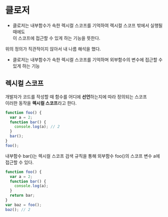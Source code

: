 # 클로저
* 클로저는 내부함수가 속한 렉시컬 스코프를 기억하여 렉시컬 스코프 밖에서 실행될 때에도       
이 스코프에 접근할 수 있게 하는 기능을 뜻한다.

위의 정의가 직관적이지 않아서 내 나름 해석을 했다.     
* 클로저는 내부함수가 속한 렉시컬 스코프를 기억하며 외부함수의 변수에 접근할 수 있게 하는 기능

## 렉시컬 스코프
개발자가 코드를 작성할 때 함수를 어디에 **선언**하는지에 따라 정의되는 스코프     
이러한 동작을 **렉시컬 스코프**라고 한다.

```javascript
function foo() {
  var a = 2;
  function bar() {
    console.log(a); // 2
  }
  bar();
}
foo();
```
내부함수 bar()는 렉시컬 스코프 검색 규칙을 통해 외부함수 foo()의 스코프 변수 a에 접근할 수 있다.     

```javascript
function foo() {
  var a = 2;
  function bar() {
    console.log(a);
  }
  return bar;
}
var baz = foo();
baz(); // 2 
```

